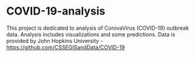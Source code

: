 # COVID-19-analysis

This project is dedicated to analysis of CorovaVirus (COVID-19) outbreak data.
Analysis includes visualizations and some predictions.
Data is provided by John Hopkins University - https://github.com/CSSEGISandData/COVID-19
